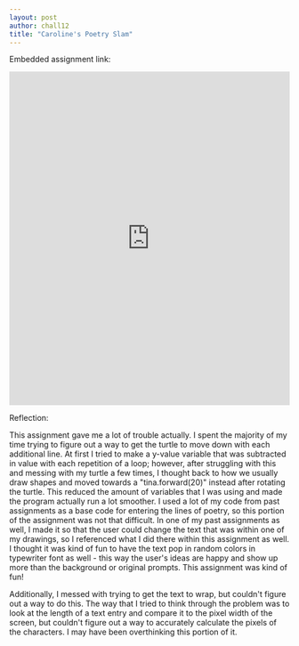```yaml
---
layout: post
author: chall12
title: "Caroline's Poetry Slam"
---
```


Embedded assignment link: 

<iframe src="https://trinket.io/embed/python/5c305675dc" width="100%" height="600" frameborder="0" marginwidth="0" marginheight="0" allowfullscreen></iframe>



Reflection:


This assignment gave me a lot of trouble actually. I spent the majority of my time trying to figure out a way to get the turtle to move down with each additional line. At first I tried to make a y-value variable that was subtracted in value with each repetition of a loop; however, after struggling with this and messing with my turtle a few times, I thought back to how we usually draw shapes and moved towards a "tina.forward(20)" instead after rotating the turtle. This reduced the amount of variables that I was using and made the program actually run a lot smoother. I used a lot of my code from past assignments as a base code for entering the lines of poetry, so this portion of the assignment was not that difficult. In one of my past assignments as well, I made it so that the user could change the text that was within one of my drawings, so I referenced what I did there within this assignment as well. I thought it was kind of fun to have the text pop in random colors in typewriter font as well - this way the user's ideas are happy and show up more than the background or original prompts. This assignment was kind of fun! 


Additionally, I messed with trying to get the text to wrap, but couldn't figure out a way to do this. The way that I tried to think through the problem was to look at the length of a text entry and compare it to the pixel width of the screen, but couldn't figure out a way to accurately calculate the pixels of the characters. I may have been overthinking this portion of it.
